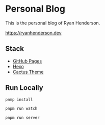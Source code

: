 # Personal Blog

This is the personal blog of Ryan Henderson.

https://ryanhenderson.dev

## Stack

- [GitHub Pages](https://pages.github.com/)
- [Hexo](https://hexo.io/)
- [Cactus Theme](https://github.com/probberechts/hexo-theme-cactus)

## Run Locally

```bash
pnmp install
```

```bash
pnpm run watch
```

```bash
pnpm run server
```